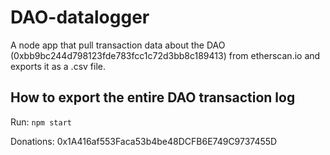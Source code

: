 # DAO-datalogger

A node app that pull transaction data about the DAO (0xbb9bc244d798123fde783fcc1c72d3bb8c189413) from etherscan.io and exports it as a .csv file.

## How to export the entire DAO transaction log

Run: ```npm start```

Donations: 0x1A416af553Faca53b4be48DCFB6E749C9737455D